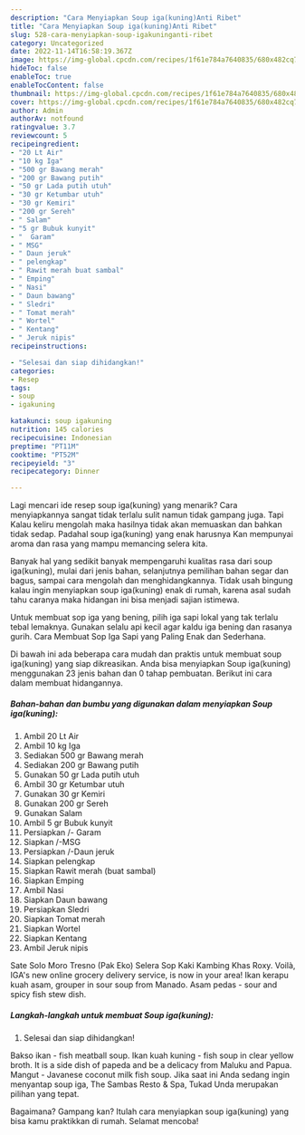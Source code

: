 ```yaml
---
description: "Cara Menyiapkan Soup iga(kuning)Anti Ribet"
title: "Cara Menyiapkan Soup iga(kuning)Anti Ribet"
slug: 528-cara-menyiapkan-soup-igakuninganti-ribet
category: Uncategorized
date: 2022-11-14T16:58:19.367Z
image: https://img-global.cpcdn.com/recipes/1f61e784a7640835/680x482cq70/soup-igakuning-foto-resep-utama.jpg
hideToc: false
enableToc: true
enableTocContent: false
thumbnail: https://img-global.cpcdn.com/recipes/1f61e784a7640835/680x482cq70/soup-igakuning-foto-resep-utama.jpg
cover: https://img-global.cpcdn.com/recipes/1f61e784a7640835/680x482cq70/soup-igakuning-foto-resep-utama.jpg
author: Admin
authorAv: notfound
ratingvalue: 3.7
reviewcount: 5
recipeingredient:
- "20 Lt Air"
- "10 kg Iga"
- "500 gr Bawang merah"
- "200 gr Bawang putih"
- "50 gr Lada putih utuh"
- "30 gr Ketumbar utuh"
- "30 gr Kemiri"
- "200 gr Sereh"
- " Salam"
- "5 gr Bubuk kunyit"
- "  Garam"
- " MSG"
- " Daun jeruk"
- " pelengkap"
- " Rawit merah buat sambal"
- " Emping"
- " Nasi"
- " Daun bawang"
- " Sledri"
- " Tomat merah"
- " Wortel"
- " Kentang"
- " Jeruk nipis"
recipeinstructions:

- "Selesai dan siap dihidangkan!"
categories:
- Resep
tags:
- soup
- igakuning

katakunci: soup igakuning 
nutrition: 145 calories
recipecuisine: Indonesian
preptime: "PT11M"
cooktime: "PT52M"
recipeyield: "3"
recipecategory: Dinner

---
```



Lagi mencari ide resep soup iga(kuning) yang menarik? Cara menyiapkannya sangat tidak terlalu sulit namun tidak gampang juga. Tapi Kalau keliru mengolah maka hasilnya tidak akan memuaskan dan bahkan tidak sedap. Padahal soup iga(kuning) yang enak harusnya Kan mempunyai aroma dan rasa yang mampu memancing selera kita.


Banyak hal yang sedikit banyak mempengaruhi kualitas rasa dari soup iga(kuning), mulai dari jenis bahan, selanjutnya pemilihan bahan segar dan bagus, sampai cara mengolah dan menghidangkannya. Tidak usah bingung kalau ingin menyiapkan soup iga(kuning) enak di rumah, karena asal sudah tahu caranya maka hidangan ini bisa menjadi sajian istimewa.

Untuk membuat sop iga yang bening, pilih iga sapi lokal yang tak terlalu tebal lemaknya. Gunakan selalu api kecil agar kaldu iga bening dan rasanya gurih. Cara Membuat Sop Iga Sapi yang Paling Enak dan Sederhana.


Di bawah ini ada beberapa cara mudah dan praktis untuk membuat soup iga(kuning) yang siap dikreasikan. Anda bisa menyiapkan Soup iga(kuning) menggunakan 23 jenis bahan dan 0 tahap pembuatan. Berikut ini cara dalam membuat hidangannya.

<!--inarticleads1-->

##### Bahan-bahan dan bumbu yang digunakan dalam menyiapkan Soup iga(kuning):

1. Ambil 20 Lt Air
1. Ambil 10 kg Iga
1. Sediakan 500 gr Bawang merah
1. Sediakan 200 gr Bawang putih
1. Gunakan 50 gr Lada putih utuh
1. Ambil 30 gr Ketumbar utuh
1. Gunakan 30 gr Kemiri
1. Gunakan 200 gr Sereh
1. Gunakan  Salam
1. Ambil 5 gr Bubuk kunyit
1. Persiapkan  /- Garam
1. Siapkan  /-MSG
1. Persiapkan  /-Daun jeruk
1. Siapkan  pelengkap
1. Siapkan  Rawit merah (buat sambal)
1. Siapkan  Emping
1. Ambil  Nasi
1. Siapkan  Daun bawang
1. Persiapkan  Sledri
1. Siapkan  Tomat merah
1. Siapkan  Wortel
1. Siapkan  Kentang
1. Ambil  Jeruk nipis


Sate Solo Moro Tresno (Pak Eko) Selera Sop Kaki Kambing Khas Roxy. Voilà, IGA&#39;s new online grocery delivery service, is now in your area! Ikan kerapu kuah asam, grouper in sour soup from Manado. Asam pedas - sour and spicy fish stew dish. 

<!--inarticleads2-->

##### Langkah-langkah untuk membuat Soup iga(kuning):


1. Selesai dan siap dihidangkan!

Bakso ikan - fish meatball soup. Ikan kuah kuning - fish soup in clear yellow broth. It is a side dish of papeda and be a delicacy from Maluku and Papua. Mangut - Javanese coconut milk fish soup. Jika saat ini Anda sedang ingin menyantap soup iga, The Sambas Resto &amp; Spa, Tukad Unda merupakan pilihan yang tepat. 

Bagaimana? Gampang kan? Itulah cara menyiapkan soup iga(kuning) yang bisa kamu praktikkan di rumah. Selamat mencoba!
